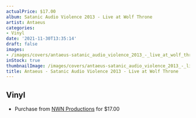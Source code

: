 ```yaml
---
actualPrice: $17.00
album: Satanic Audio Violence 2013 - Live at Wolf Throne
artist: Antaeus
categories:
- Vinyl
date: '2021-11-30T13:35:14'
draft: false
images:
- /images/covers/antaeus-satanic_audio_violence_2013_-_live_at_wolf_throne.jpg
inStock: true
thumbnailImage: /images/covers/antaeus-satanic_audio_violence_2013_-_live_at_wolf_throne-thumb.jpg
title: Antaeus - Satanic Audio Violence 2013 - Live at Wolf Throne
---
```


## Vinyl
* Purchase from [NWN Productions](http://shop.nwnprod.com/index.php?route=product/product&path=75&product_id=2322&sort=pd.name&order=ASC) for $17.00
